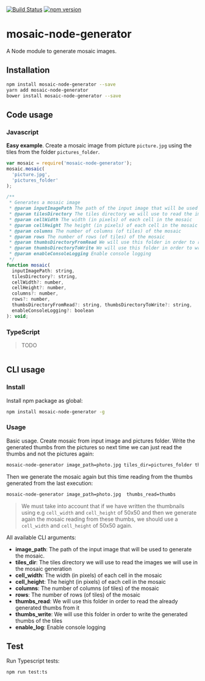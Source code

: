 [![Build Status](https://travis-ci.org/Dellos7/mosaic-node-generator.svg?branch=master)](https://travis-ci.org/Dellos7/mosaic-node-generator) [![npm version](https://badge.fury.io/js/mosaic-node-generator.svg)](https://badge.fury.io/js/mosaic-node-generator)

# mosaic-node-generator
A Node module to generate mosaic images.

## Installation 
```sh
npm install mosaic-node-generator --save
yarn add mosaic-node-generator
bower install mosaic-node-generator --save
```
## Code usage

### Javascript

**Easy example**. Create a mosaic image from picture `picture.jpg` using the tiles from the folder `pictures_folder`.

```javascript
var mosaic = require('mosaic-node-generator');
mosaic.mosaic( 
  'picture.jpg', 
  'pictures_folder' 
);
```

```javascript
/**
 * Generates a mosaic image
 * @param inputImagePath The path of the input image that will be used to generate the mosaic
 * @param tilesDirectory The tiles directory we will use to read the images we will use in the mosaic generation
 * @param cellWidth The width (in pixels) of each cell in the mosaic
 * @param cellHeight The height (in pixels) of each cell in the mosaic
 * @param columns The number of columns (of tiles) of the mosaic
 * @param rows The number of rows (of tiles) of the mosaic
 * @param thumbsDirectoryFromRead We will use this folder in order to read the already generated thumbs from it
 * @param thumbsDirectoryToWrite We will use this folder in order to write the generated thumbs of the tiles
 * @param enableConsoleLogging Enable console logging
 */
function mosaic( 
  inputImagePath: string, 
  tilesDirectory?: string, 
  cellWidth?: number, 
  cellHeight?: number, 
  columns?: number, 
  rows?: number, 
  thumbsDirectoryFromRead?: string, thumbsDirectoryToWrite?: string, 
  enableConsoleLogging?: boolean
): void;
```

### TypeScript

> TODO

```typescript
```

## CLI usage

### Install

Install npm package as global:

```sh
npm install mosaic-node-generator -g
```

### Usage

Basic usage. Create mosaic from input image and pictures folder. Write the generated thumbs from the pictures so next time we can just read the thumbs and not the pictures again:

```sh
mosaic-node-generator image_path=photo.jpg tiles_dir=pictures_folder thumbs_write=thumbs
```

Then we generate the mosaic again but this time reading from the thumbs generated from the last execution:

```sh
mosaic-node-generator image_path=photo.jpg  thumbs_read=thumbs
```
> We must take into account that if we have written the thumbnails using e.g `cell_width` and `cell_height` of 50x50 and then we generate again the mosaic reading from these thumbs, we should use a `cell_width` and `cell_height` of 50x50 again.

All available CLI arguments:

* **image_path**: The path of the input image that will be used to generate the mosaic.
* **tiles_dir**: The tiles directory we will use to read the images we will use in the mosaic generation
* **cell_width**: The width (in pixels) of each cell in the mosaic
* **cell_height**: The height (in pixels) of each cell in the mosaic
* **columns**: The number of columns (of tiles) of the mosaic
* **rows**: The number of rows (of tiles) of the mosaic
* **thumbs_read**: We will use this folder in order to read the already generated thumbs from it
* **thumbs_write**: We will use this folder in order to write the generated thumbs of the tiles
* **enable_log**: Enable console logging

## Test 

Run Typescript tests:
```sh
npm run test:ts
```
